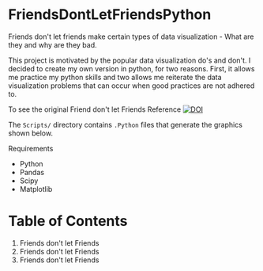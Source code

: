 # FriendsDontLetFriendsPython
Friends don't let friends make certain types of data visualization - What are they and why are they bad.

This project is motivated by the popular data visualization do's and don't. I decided to create my own version in python, for two reasons. First, it allows me practice my python skills and two allows me reiterate the data visualization problems that can occur when good practices are not adhered to.

To see the original Friend don't let Friends
Reference [![DOI](https://zenodo.org/badge/DOI/10.5281/zenodo.7542491.svg)](https://doi.org/10.5281/zenodo.7542491)

The `Scripts/` directory contains `.Python` files that generate the graphics shown below. 

Requirements
* Python
* Pandas
* Scipy
* Matplotlib 


# Table of Contents
1. Friends don't let Friends
2. Friends don't let Friends
3. Friends don't let Friends